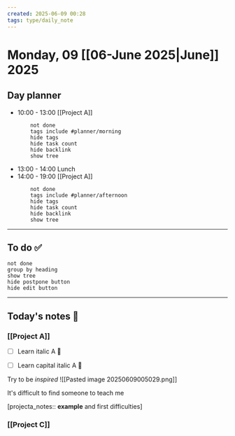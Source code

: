 ```yaml
---
created: 2025-06-09 00:28
tags: type/daily_note 
---
```

# Monday, 09 [[06-June 2025|June]] 2025

## Day planner

  - 10:00 - 13:00 [[Project A]]
	```tasks
		not done
		tags include #planner/morning
		hide tags
		hide task count
		hide backlink
		show tree 
	```
  - 13:00 - 14:00 Lunch
  - 14:00 - 19:00 [[Project A]]
	```tasks
		not done
		tags include #planner/afternoon
		hide tags
		hide task count
		hide backlink
		show tree 
	```

----------------
## To do ✅
```tasks
not done
group by heading
show tree
hide postpone button
hide edit button
```




----------------
## Today's notes 📃


### [[Project A]]
- [ ] Learn italic A 🔺 
- [ ] Learn capital italic A 🔼


Try to be *inspired*
![[Pasted image 20250609005029.png]]


It's difficult to find someone to teach me

[projecta_notes:: **example** and first difficulties]


### [[Project C]]
